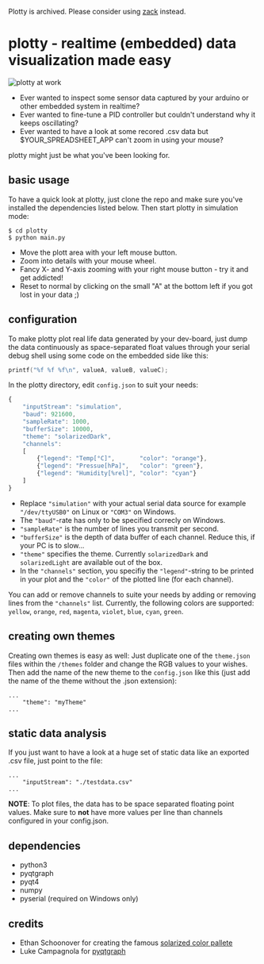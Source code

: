 Plotty is archived. Please consider using [zack](https://github.com/wullewutz/zack) instead.

# plotty - realtime (embedded) data visualization made easy

![plotty at work](docs/screencast.gif)

* Ever wanted to inspect some sensor data captured by your arduino or other embedded system in realtime?
* Ever wanted to fine-tune a PID controller but couldn't understand why it keeps oscillating?
* Ever wanted to have a look at some recored .csv data but $YOUR_SPREADSHEET_APP can't zoom in using your mouse?

plotty might just be what you've been looking for.

## basic usage

To have a quick look at plotty, just clone the repo and make sure you've installed
the dependencies listed below.
Then start plotty in simulation mode:
```
$ cd plotty
$ python main.py
```
* Move the plott area with your left mouse button.
* Zoom into details with your mouse wheel.
* Fancy X- and Y-axis zooming with your right mouse button - try it and get addicted!
* Reset to normal by clicking on the small "A" at the bottom left if you got lost in your data ;)

## configuration

To make plotty plot real life data generated by your dev-board, just dump the data continuously as
space-separated float values through your serial debug shell using some code on the embedded side like this:

```C
printf("%f %f %f\n", valueA, valueB, valueC);
```

In the plotty directory, edit `config.json` to suit your needs:
```javascript
{
    "inputStream": "simulation",
    "baud": 921600,
    "sampleRate": 1000,
    "bufferSize": 10000,
    "theme": "solarizedDark",
    "channels":
    [
        {"legend": "Temp[°C]",       "color": "orange"},
        {"legend": "Pressue[hPa]",   "color": "green"},
        {"legend": "Humidity[%rel]", "color": "cyan"}
    ]
}
```
* Replace `"simulation"` with your actual serial data source for example `"/dev/ttyUSB0"` on Linux or `"COM3"` on Windows.
* The `"baud"`-rate has only to be specified correcly on Windows.
* `"sampleRate"` is the number of lines you transmit per second.
* `"bufferSize"` is the depth of data buffer of each channel. Reduce this, if your PC is to slow...
* `"theme"` specifies the theme. Currently `solarizedDark` and `solarizedLight` are available out of the box.
* In the `"channels"` section, you specifiy the `"legend"`-string to be printed in your plot and the `"color"` of the plotted line (for each channel).

You can add or remove channels to suite your needs by adding or removing lines from the `"channels"` list.
Currently, the following colors are supported: `yellow`, `orange`, `red`, `magenta`, `violet`, `blue`, `cyan`, `green`.

## creating own themes

Creating own themes is easy as well: Just duplicate one of the `theme.json` files within the `/themes` folder
and change the RGB values to your wishes.
Then add the name of the new theme to the `config.json` like this
(just add the name of the theme without the .json extension):
```
...
    "theme": "myTheme"
...
```

## static data analysis

If you just want to have a look at a huge set of static data like an exported .csv file, just point to the file:
```
...
    "inputStream": "./testdata.csv"
...
```
__NOTE__: To plot files, the data has to be space separated floating point values.
Make sure to __not__ have more values per line than channels configured in your config.json.

## dependencies

* python3
* pyqtgraph
* pyqt4
* numpy
* pyserial (required on Windows only)

## credits
* Ethan Schoonover for creating the famous [solarized color pallete](http://ethanschoonover.com/solarized)
* Luke Campagnola for [pyqtgraph](https://github.com/pyqtgraph/pyqtgraph)


